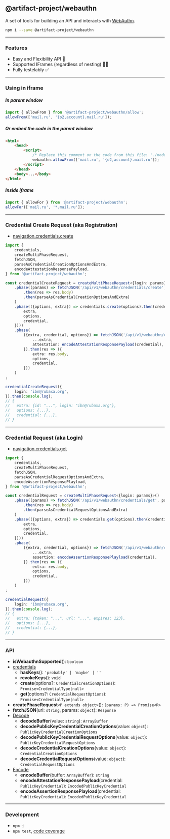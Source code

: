 @artifact-project/webauthn
--------------------------
A set of tools for building an API and interacts with [WebAuthn](https://webauthn.me/).

```sh
npm i --save @artifact-project/webauthn
```

---

### Features

- Easy and Flexibility API 🧬
- Supported IFrames (regardless of nesting) 💪🏻
- Fully testelably ✅

---

### Using in iframe

##### In parent window
```ts
import { allowFrom } from '@artifact-project/webauthn/allow';
allowFrom(['mail.ru', '{o2,account}.mail.ru']);
```

##### Or embed the code in the parent window
```html
<html>
	<head>
		<script>
			/* Replace this comment on the code from this file: './node_modules/@artifact-project/webauthn/allow.js' */
			webauthn.allowFrom(['mail.ru', '{o2,account}.mail.ru']);
		</script>
	</head>
	<body>...</body>
</html>
```

##### Inside iframe
```ts
import { allowFor } from '@artifact-project/webauthn';
allowFor(['mail.ru', '*.mail.ru']);
```

---

### Credential Create Request (aka Registration)

- [navigation.credentials.create](https://developer.mozilla.org/en-US/docs/Web/API/CredentialsContainer/create)

```ts
import {
	credentials,
	createMultiPhaseRequest,
	fetchJSON,
	parseAsCredentialCreationOptionsAndExtra,
	encodeAttestationResponsePayload,
} from '@artifact-project/webauthn';

const credentialCreateRequest = createMultiPhaseRequest<{login: params}>()
	.phase((params) => fetchJSON('/api/v1/webauthn/credentials/create', params)
		.then(res => res.body)
		.then(parseAsCredentialCreationOptionsAndExtra)
	)
	.phase(({options, extra}) => credentials.create(options).then(credential => ({
		extra,
		options,
		credential,
	})))
	.phase(
		({extra, credential, options}) => fetchJSON('/api/v1/webauthn/credentials/create/confirm', {
			...extra,
			attestation: encodeAttestationResponsePayload(credential),
		}).then(res => ({
			extra: res.body,
			options,
			credential,
		}))
	)
;

credentialCreateRequest({
	login: 'ibn@rubaxa.org',
}).then(console.log);
// {
//   extra: {id: "...", login: "ibn@rubaxa.org"},
//   options: {...},
//   credential: {...},
// }
```

---

### Credential Request (aka Login)

- [navigation.credentials.get](https://developer.mozilla.org/en-US/docs/Web/API/CredentialsContainer/get)

```ts
import {
	credentials,
	createMultiPhaseRequest,
	fetchJSON,
	parseAsCredentialRequestOptionsAndExtra,
	encodeAssertionResponsePlayload,
} from '@artifact-project/webauthn';

const credentialRequest = createMultiPhaseRequest<{login: params}>()
	.phase((params) => fetchJSON('/api/v1/webauthn/credentials/get', params)
		.then(res => res.body)
		.then(parseAsCredentialRequestOptionsAndExtra)
	)
	.phase(({options, extra}) => credentials.get(options).then(credential => ({
		extra,
		options,
		credential,
	})))
	.phase(
		({extra, credential, options}) => fetchJSON('/api/v1/webauthn/credentials/get/confirm', {
			...extra,
			assertion: encodeAssertionResponsePlayload(credential),
		}).then(res => ({
			extra: res.body,
			options,
			credential,
		}))
	)
;

credentialRequest({
	login: 'ibn@rubaxa.org',
}).then(console.log);
// {
//   extra: {token: "...", url: "...", expires: 123},
//   options: {...},
//   credential: {...},
// }
```

---

### API

- **isWebauthnSupported**(): `boolean`
- <u>credentials</u>
  - **hasKeys**(): `'probably' | 'maybe' | ''`
  - **revokeKeys**(): `void`
  - **create**(options?: `CredentialCreationOptions`): `Promise<CredentialType|null>`
  - **get**(options?: `CredentialRequestOptions`): `Promise<CredentialType|null>`
- **createPhaseRequest**`<P extends object>`(): `(params: P) => Promise<R>`
- **fetchJSON**(url: `string`, params: `object`): `Response`
- <u>Decode</u>
  - **decodeBuffer**(value: `string`): `ArrayBuffer`
  - **decodePublicKeyCredentialCreationOptions**(value: `object`): `PublicKeyCredentialCreationOptions`
  - **decodePublicKeyCredentialRequestOptions**(value: `object`): `PublicKeyCredentialRequestOptions`
  - **decodeCredentialCreationOptions**(value: `object`): `CredentialCreationOptions`
  - **decodeCredentialRequestOptions**(value: `object`): `CredentialRequestOptions`
- <u>Encode</u>
  - **encodeBuffer**(buffer: `ArrayBuffer`): `string`
  - **encodeAttestationResponsePayload**(credential: `PublicKeyCredential`): `EncodedPublicKeyCredential`
  - **encodeAssertionResponsePlayload**(credential: `PublicKeyCredential`): `EncodedPublicKeyCredential`

---


### Development

 - `npm i`
 - `npm test`, [code coverage](./coverage/lcov-report/index.html)
